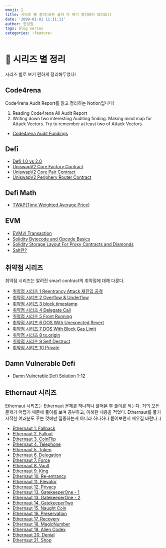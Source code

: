```yaml
---
emoji: 🧢
title: 시리즈 별 정리(모든 글이 다 여기 정리되어 있어요!) 
date: '2099-01-01 11:11:11'
author: 한성원
tags: blog series 
categories: ~feature~
---
```



# 👋 시리즈 별 정리
시리즈 별로 보기 편하게 정리해두었다!

## Code4rena
Code4rena Audit Report를 읽고 정리하는 Notion입니다! 
1. Reading Code4rena All Audit Report
2. Writing down two interesting Auditing finding.
Making mind map for Attack Vectors.
Try to remember at least two of Attack Vectors.
- [Code4rena Audit Fundings](https://daniel-audit.notion.site/9e9fde71bb604bc3a6aaf7cee83f9c39?v=a5951f09c2e94e54a0a4193992c63588)


## Defi
- [Defi 1.0 vs 2.0](https://holyhansss.github.io/defi/Defi_1.0vs2.0/)
- [UniswapV2 Core Factory Contract](https://holyhansss.github.io/defi/UniswapV2/uniswapV2CoreFactory/)
- [UniswapV2 Core Pair Contract](https://holyhansss.github.io/defi/UniswapV2/uniswapV2CorePair/)
- [UniswapV2 Periphery Router Contract](https://holyhansss.github.io/defi/UniswapV2/uniswapV2PeripheryRouter/)

## Defi Math
- [TWAP(Time Weighted Average Price)](https://holyhansss.github.io/defi/Defi_Math/Defi_Math_TWAP/)

## EVM
- [EVM과 Transaction](https://holyhansss.github.io/EVM/evm/)
- [Solidity Bytecode and Opcode Basics](https://holyhansss.github.io/EVM/SolidityBytecodeandOpcodeBasics/)
- [Solidity Storage Layout For Proxy Contracts and Diamonds](https://holyhansss.github.io/EVM/StorageLayoutForProxy/)
- [Salt란?](https://holyhansss.github.io/S.C/salt란/)

## 취약점 시리즈
취약점 시리즈는 알려진 smart contract의 취약점에 대해 다룬다.

- [취약점 시리즈 1 Reentrancy Attack 재진입 공격](https://holyhansss.github.io/vulnerability/reentrancy_attack/reentrancy_attack/)
- [취약점 시리즈 2 Overflow & Underflow](https://holyhansss.github.io/vulnerability/over_under_flow/over_under_flow/)
- [취약점 시리즈 3 block.timestamp](https://holyhansss.github.io/vulnerability/block_timestamp/block_timestamp/)
- [취약점 시리즈 4 Delegate Call](https://holyhansss.github.io/vulnerability/delegate_call/delegate_call/)
- [취약점 시리즈 5 Front Running](https://holyhansss.github.io/vulnerability/front_running/front_running/)
- [취약점 시리즈 6 DOS With Unexpected Revert](https://holyhansss.github.io/vulnerability/dos_with_unexpected_revert/dos_unexpected_revert/)
- [취약점 시리즈 7 DOS With Block Gas Limit](https://holyhansss.github.io/vulnerability/dos_with_block_gas_limit/dos_block_gas_limit/)
- [취약점 시리즈 8 tx.origin](https://holyhansss.github.io/vulnerability/tx.origin/tx_origin/)
- [취약점 시리즈 9 Self Destruct](https://holyhansss.github.io/vulnerability/selfdestruct/selfdestruct/)
- [취약점 시리즈 10 Private](https://holyhansss.github.io/vulnerability/private_variable/private_variable/)

## Damn Vulnerable Defi
- [Damn Vulnerable Defi Solution 1-12](https://holyhansss.github.io/CTFs/DamnVulnerableDefi/DamnVulnerableDefi_WriteUp/)

## Ethernaut 시리즈
Ethernaut 시리즈는 Ethernaut 문제를 하나하나 풀어본 후 풀이를 적는다. 거의 모든 문제가 어렵기 때문에 풀이를 보며 공부하고, 이해한 내용을 적었다. Ethernaut를 풀기 시작한 여러분도 푸는 것에만 집중하는게 아니라 하나하나 뜯어보면서 배우길 바란다 :) 

- [Ethernaut 1. Fallback](https://holyhansss.github.io/ethernaut/1_fallback_ethernaut/1_fallback_ethernaut/) 
- [Ethernaut 2. Fallout](https://holyhansss.github.io/ethernaut/2_fallout_ethernaut/2_fallout_ethernaut/)
- [Ethernaut 3. CoinFlip](https://holyhansss.github.io/ethernaut/3_coinFilp_ethernaut/3_coinFlip_ethernaut/)
- [Ethernaut 4. Telephone](https://holyhansss.github.io/ethernaut/4_telephone_ethernaut/4_telephone_ethernaut/)
- [Ethernaut 5. Token](https://holyhansss.github.io/ethernaut/5_token_ethernaut/5_token_ethernaut/)
- [Ethernaut 6. Delegation](https://holyhansss.github.io/ethernaut/6_delegation_ethernaut/6_delegation_ethernaut/)
- [Ethernaut 7. Force](https://holyhansss.github.io/ethernaut/7_force_ethernaut/7_force_ethernaut/)
- [Ethernaut 8. Vault](https://holyhansss.github.io/ethernaut/8_vault_ethernaut/8_vault_ethernaut/)
- [Ethernaut 9. King](https://holyhansss.github.io/ethernaut/9_king_ethernaut/9_king_ethernaut/)
- [Ethernaut 10. Re-entrancy](https://holyhansss.github.io/ethernaut/10_Re-entrancy_ethernaut/10_Re-entrancy_ethernaut/)
- [Ethernaut 11. Elevator](https://holyhansss.github.io/ethernaut/11_elevator_ethernaut/11_elevator_ethernaut/)
- [Ethernaut 12. Privacy](https://holyhansss.github.io/ethernaut/12_privacy_ethernaut/12_privacy_ethernaut/)
- [Ethernaut 13. GatekeeperOne - 1](https://holyhansss.github.io/ethernaut/13_gatekeeperOne_ethernaut/13_gatekepperOne_1_ethernaut/)
- [Ethernaut 13. GatekeeperOne - 2](https://holyhansss.github.io/ethernaut/13_gatekeeperOne_ethernaut/13_gatekepperOne_2_ethernaut/)
- [Ethernaut 14. GatekeeperTwo](https://holyhansss.github.io/ethernaut/14_gatekeeperTwo_ethernaut/14_gatekeeperTwo_ethernaut/)
- [Ethernaut 15. Naught Coin](https://holyhansss.github.io/ethernaut/15_naughtCoin_ethernaut/15_naughtCoin_ethernaut/)
- [Ethernaut 16. Preservation](https://holyhansss.github.io/ethernaut/16_preservation_ethernaut/16_preservation_ethernaut/)
- [Ethernaut 17. Recovery](https://holyhansss.github.io/ethernaut/17_recovery_ethernaut/17_recovery_ethernaut/)
- [Ethernaut 18. MagicNumber](https://holyhansss.github.io/ethernaut/18_magicNumber_ethernaut/18_magicNumber_ethernaut/)
- [Ethernaut 19. Alien Codex](https://holyhansss.github.io/ethernaut/19_alienCodex_ethernaut/19_alienCodex_ethernaut/)
- [Ethernaut 20. Denial](https://holyhansss.github.io/ethernaut/20_denial_ethernaut/20_denial_ethernaut/)
- [Ethernaut 21. Shop](https://holyhansss.github.io/ethernaut/21_shop_ethernaut/21_shop_ethernaut/)

```toc

```
